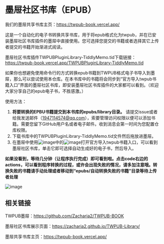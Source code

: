 # 墨屉社区书库（EPUB）

我们的墨屉共享书库主页：https://twpub-book.vercel.app/

这是一个自动化的电子书转换共享书库，用于将epub格式化为twpub，并在已安装墨屉社区书库插件的墨屉中直接使用。您可选择您提交的书籍或者选择其它上传者提交的书籍开始渐进式阅读。

墨屉社区书库插件TWPUBPluginLibrary-TiddlyMemo.tid下载链接：https://twpub-book.vercel.app/TWPUBPluginLibrary-TiddlyMemo.tid




如果你也想避免使用命令行的方式转换epub书籍到TWPUB格式电子书导入到墨屉，那么可以尝试使用本仓库。在本书库中的书籍将会同步到“官方导入twpub书籍入口”界面的墨屉社区书库，即安装墨屉社区书库插件的大家都可以看到。（欢迎大家分享自己的epub电子书，不胜感激。）



使用方法：
1. **将要转换的EPBU书籍提交到本书库的epubs/library目录。** 请提交issue或者给我发送邮件（1947114574@qq.com），索要管理访问权限以便可以添加书籍。需要您留下GitHub用户名或者电子邮件。收到消息会第一时间为您配置仓库权限。
2. 下载书库中的TWPUBPluginLibrary-TiddlyMemo.tid文件然后拖放进墨屉。
3. 在墨屉中使用![image](https://user-images.githubusercontent.com/32425955/169266021-6373981d-582a-4ad1-ad6b-2311c8c2abb8.png)中的![image](https://user-images.githubusercontent.com/32425955/169266047-e179cc38-8afe-4b5e-b011-6ef1e8c014bc.png)打开官方导入twpub书籍入口，可以看到墨屉社区书库，单击它即可选择自动生成好的电子书，然后导入。


**如果没看到，等待几分钟（让程序执行完成）即可看到啦。点击code右边的actions，可以看到程序转换的过程，或许会出现失败的情况，请多加注意哦。转换失败的书籍请手动处理或者移动到“epubs/自动转换失败的书籍”目录等待上传者处理**

![image](https://user-images.githubusercontent.com/32425955/169262933-4017ea9f-2653-41d7-8533-370c2f5d5cf0.png)

## 相关链接
TWPUB墨屉：https://github.com/Zacharia2/TWPUB-BOOK

墨屉社区书库展示页面：https://zacharia2.github.io/TWPUB-Library/

墨屉共享书库主页：https://twpub-book.vercel.app/

